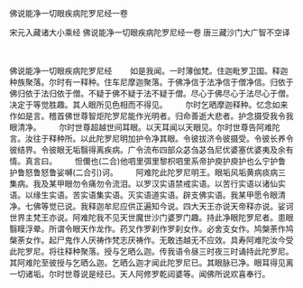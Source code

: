 佛说能净一切眼疾病陀罗尼经一卷


宋元入藏诸大小乘经
佛说能净一切眼疾病陀罗尼经一卷
唐三藏沙门大广智不空译


　　

佛说能净一切眼疾病陀罗尼经
　　如是我闻。一时薄伽梵。住迦毗罗卫国。释迦种族聚落。尔时有一释种。住车尼摩迦聚落。于佛净信于法净信于僧净信。归依于佛归依于法归依于僧。不疑于佛不疑于法不疑于僧。尽心于佛尽心于法尽心于僧。决定于等觉胜趣。其人眼所见色相而不得见。
　　尔时乞晒摩迦释种。忆念如来作如是言。稽首佛世尊智炬陀罗尼能作光明者。归命善逝大悲者。护念摄受我令我眼清净。
　　尔时世尊超越世间耳眼。以天耳闻以天眼见。尔时世尊告阿难陀言。汝往于释种所。以此陀罗尼明加护令净其眼。令彼拔济令彼摄受。令彼长养令彼结界。令彼眼无垢翳得离疾病。广令流布四部众苾刍苾刍尼优婆塞优婆夷及余有情。真言曰。
　　怛儞也(二合)他呬里弭里黎枳呬里系帝护庾护庾护也么宁护鲁护鲁怒鲁怒鲁娑嚩(二合引)诃。
　　阿难陀此陀罗尼明王。眼垢风垢黄病痰病三集病。我及某甲眼勿令痛勿令流泪。以罗汉实语禁戒实语。以苦行实语以诸仙实语。以缘生实语。苦实语集实语。灭实语道实语。辟支佛实语。我某甲愿令眼清净。七佛等觉已说。我释迦牟尼应供正遍知今说。四大天王亦说天帝释亦说。娑诃世界主梵王亦说。阿难陀我不见天世魔世沙门婆罗门趣。持此净眼陀罗尼者。患眼翳瞙浮晕。所谓令眼天作龙作。药叉作罗刹作罗刹女作。必舍支女作。鸠槃荼作鸠槃荼女作。起尸鬼作人厌祷作梵志厌祷作。无敢违越无不应效。具寿阿难陀汝今受此陀罗尼。将往释种聚落。授与乞晒么迦。传我语令昼三时夜三时诵持此陀罗尼。其阿难陀至彼授与乞晒么迦。乞晒么迦才闻此陀罗尼已。其眼脉已净。眼耳得见离一切诸垢。尔时世尊说是经已。天人阿修罗乾闼婆等。闻佛所说欢喜奉行。


